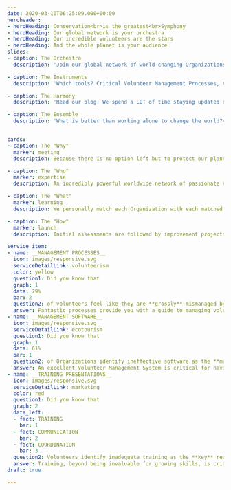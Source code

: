 ```yaml
---
date: 2020-03-10T06:25:09.000+00:00
heroheader:
- heroHeading: Conservation<br>is the greatest<br>Symphony
- heroHeading: Our global network is your orchestra
- heroHeading: Our incredible volunteers are the stars
- heroHeading: And the whole planet is your audience
slides:
- caption: The Orchestra
  description: 'Join our global network of world-changing Organizations and Volunteers by having the very best tools to change the world in your own spectacular way. Our mission is to help you get those tools.'

- caption: The Instruments
  description: 'Which tools? Critical Volunteer Management Processes, Volunteer Management Software, and Volunteer Training Presentations. Get these tools - start changing the world.'

- caption: The Harmony
  description: 'Read our blog! We spend a LOT of time staying updated on the very best information to manage volunteers. We then pass the highlights of that awesome know-how on to you to help you mobilize your volunteers into a truly powerhouse team.'

- caption: The Ensemble
  description: 'What is better than working alone to change the world?<br>A WORLD of partners changing the world with you. Follow us on Social Media and meet the incredible global team focused on protecting our planet together.'


cards:
- caption: The "Why"
  marker: meeting
  description: Because there is no option left but to protect our planet right now.<br><br>We intend to reverse climate change, protect animal and plant life worldwide, and create a global movement of Eco-Warriors by giving skilled volunteers and world-changing conservation Organizations the tools to connect with each other and change the world together.

- caption: The "Who"
  marker: expertise
  description: An incredibly powerful worldwide network of passionate Volunteers and Environmental Conservation Organizations (ECOs).<br><br>ALL members of this exclusive global network are fully vetted to make sure that every member is truly focused on being an Eco-Warrior first and foremost.<br><br>The planet deserves absolutely nothing less.

- caption: The "What"
  marker: learning
  description: We personally match each Organization with each matched volunteer, removing the incredibly time-consuming and, at best, frustrating task of finding (possibly) effective volunteers.<br><br>Due to our system, we drastically improve the speed of finding amazing volunteers and provide 24/7 support to both you and the volunteer during the duration of the volunteer's tour of duty.

- caption: The "How"
  marker: launch
  description: Initial assessments are followed by improvement projects, where needed.<br><br>For volunteers, this results in honed skills and cultural awareness so that they deliver their best effort the most quickly.<br><br>For ECOs this results in a superb ability to train, coordinate, and communicate with our volunteers so that every moment of the volunteer's service is truly amazing.

service_item:
- name: __MANAGEMENT PROCESSES__
  icon: images/responsive.svg
  serviceDetailLink: volunteerism
  color: yellow
  question1: Did you know that
  graph: 1
  data: 79%
  bar: 2
  question2: of volunteers feel like they are **grossly** mismanaged by the Organizations they invest their time to volunteer with?
  answer: Fantastic processes provide you with a guide to managing volunteers while effectively minimizing liability.<br><br>We have developed processes for Organizations and Governments. We provide you with a step-by-step roadmap to ensure that our volunteers are managed superbly while removing critical liabilities.
- name: __MANAGEMENT SOFTWARE__
  icon: images/responsive.svg
  serviceDetailLink: ecotourism
  question1: Did you know that
  graph: 1
  data: 61%
  bar: 1
  question2: of Organizations identify ineffective software as the **most** impactful reason they mismanage their volunteers?
  answer: An excellent Volunteer Management System is critical for having a smooth and risk-free volunteering experience.<br><br>We have spent uncountable hours testing relevant software. We deploy the best software for you, design your profile, and train you on how to use the tool to manage our volunteers effectively.
- name: __TRAINING PRESENTATIONS__
  icon: images/responsive.svg
  serviceDetailLink: marketing
  color: red
  question1: Did you know that
  graph: 2
  data_left:
  - fact: TRAINING
    bar: 1
  - fact: COMMUNICATION
    bar: 2
  - fact: COORDINATION
    bar: 3
  question2: Volunteers identify inadequate training as the **key** reason they have a negative volunteer experience with an Organization?
  answer: Training, beyond being invaluable for growing skills, is critical for managing liability for both you and the volunteers.<br><br>We have trained and been trained as volunteers several dozen times. We craft presentations that educate effectively while also establishing expectations, lowering liability on both sides.
draft: true

---
```

